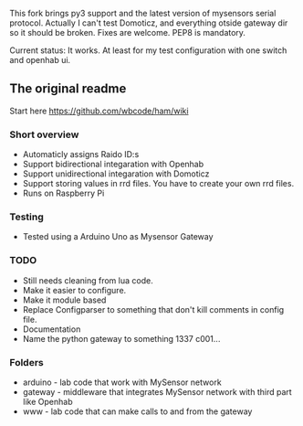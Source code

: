 This fork brings py3 support and the latest version of mysensors serial protocol.
Actually I can't test Domoticz, and everything otside gateway dir so it should be broken. Fixes are welcome. PEP8 is mandatory.

Current status:
It works. At least for my test configuration with one switch and openhab ui.

## The original readme

Start here https://github.com/wbcode/ham/wiki

### Short overview
* Automaticly assigns Raido ID:s
* Support bidirectional integaration with Openhab
* Support unidirectional integaration with Domoticz
* Support storing values in rrd files. You have to create your own rrd files.
* Runs on Raspberry Pi

### Testing
* Tested using a Arduino Uno as Mysensor Gateway

### TODO
* Still needs cleaning from lua code.
* Make it easier to configure.
* Make it module based 
* Replace Configparser to something that don't kill comments in config file.
* Documentation
* Name the python gateway to something 1337 c001...

### Folders
* arduino - lab code that work with MySensor network
* gateway - middleware that integrates MySensor network with third part like Openhab
* www - lab code that can make calls to and from the gateway